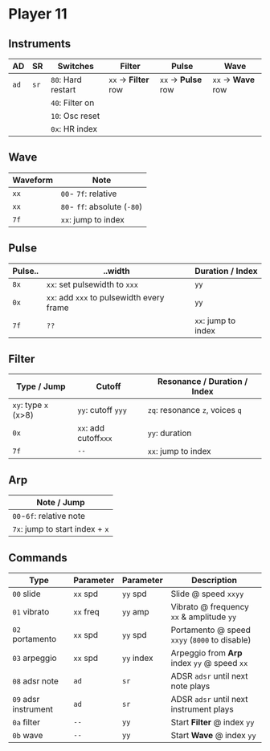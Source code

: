 # Player 11

## Instruments

| AD   | SR   | Switches           | Filter                     | Pulse                     | Wave                     |
| ---- | ---- | ------------------ | -------------------------- | ------------------------- | ------------------------ |
| `ad` | `sr` | `80`: Hard restart | `xx` &rarr; **Filter** row | `xx` &rarr; **Pulse** row | `xx` &rarr; **Wave** row |
|      |      | `40`: Filter on    |                            |                           |                          |
|      |      | `10`: Osc reset    |                            |                           |                          |
|      |      | `0x`: HR index     |                            |                           |                          |

## Wave

| Waveform | Note                         |
| -------- | ---------------------------- |
| `xx`     | `00`- `7f`: relative         |
| `xx`     | `80`- `ff`: absolute (`-80`) |
| `7f`     | `xx`: jump to index          |

## Pulse

| Pulse.. | ..width                                   | Duration / Index    |
| ------- | ----------------------------------------- | ------------------- |
| `8x`    | `xx`: set pulsewidth to `xxx`             | `yy`                |
| `0x`    | `xx`: add `xxx` to pulsewidth every frame | `yy`                |
| `7f`    | `??`                                      | `xx`: jump to index |

## Filter

| Type / Jump          | Cutoff                | Resonance / Duration / Index    |
| -------------------- | --------------------- | ------------------------------- |
| `xy`: type `x` (x>8) | `yy`: cutoff `yyy`    | `zq`: resonance `z`, voices `q` |
| `0x`                 | `xx`: add cutoff`xxx` | `yy`: duration                  |
| `7f`                 | `--`                  | `xx`: jump to index             |

## Arp

| Note / Jump                     |
| ------------------------------- |
| `00`-`6f`: relative note        |
| `7x`: jump to start index + `x` |

## Commands

| Type                 | Parameter | Parameter  | Description                                   |
| -------------------- | --------- | ---------- | --------------------------------------------- |
| `00` slide           | `xx` spd  | `yy` spd   | Slide @ speed `xxyy`                          |
| `01` vibrato         | `xx` freq | `yy` amp   | Vibrato @ frequency `xx` &amp; amplitude `yy` |
| `02` portamento      | `xx` spd  | `yy` spd   | Portamento @ speed `xxyy` (`8000` to disable) |
| `03` arpeggio        | `xx` spd  | `yy` index | Arpeggio from **Arp** index `yy` @ speed `xx` |
| `08` adsr note       | `ad`      | `sr`       | ADSR `adsr` until next note plays             |
| `09` adsr instrument | `ad`      | `sr`       | ADSR `adsr` until next instrument plays       |
| `0a` filter          | `--`      | `yy`       | Start **Filter** @ index `yy`                 |
| `0b` wave            | `--`      | `yy`       | Start **Wave** @ index `yy`                   |
